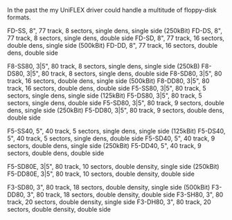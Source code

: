 In the past the my UniFLEX driver could handle a multitude of floppy-disk formats.

FD-SS,  8", 77 track, 8 sectors,  single dens, single side (250kBit)
FD-DS,  8", 77 track, 8 sectors,  single dens, double side
FD-SD,  8", 77 track, 16 sectors, double dens, single side (500kBit)
FD-DD,  8", 77 track, 16 sectors, double dens, double side

F8-SS80,  3|5", 80 track, 8 sectors,  single dens,  single side (250kB)
F8-DS80,  3|5", 80 track, 8 sectors,  single dens,  double side 
F8-SD80,  3|5", 80 track, 16 sectors, double dens,  single side (500kBit)
F8-DD80,  3|5", 80 track, 16 sectors, double dens,  double side
F5-SS80,  3|5", 80 track, 5 sectors,  single dens,  single side (125kBit)
F5-DS80,  3|5", 80 track, 5 sectors,  single dens,  double side 
F5-SD80,  3|5", 80 track, 9 sectors,  double dens,  single side (250kBit)
F5-DD80,  3|5", 80 track, 9 sectors,  double dens,  double side

F5-SS40,  5", 40 track, 5 sectors,  single dens,  single side (125kBit)
F5-DS40,  5", 40 track, 5 sectors,  single dens,  double side
F5-SD40,  5", 40 track, 9 sectors,  double dens,  single side (250kBit)
F5-DD40,  5", 40 track, 9 sectors,  double dens,  double side

F5-SD80E, 3|5", 80 track, 10 sectors, double density, single side (250kBit)
F5-DD80E, 3|5", 80 track, 10 sectors, double density, double side

F3-SD80,  3", 80 track, 18 sectors, double density, single side (500kBit)
F3-DD80,  3", 80 track, 18 sectors, double density, double side
F3-SH80,  3", 80 track, 20 sectors, double density, single side
F3-DH80,  3", 80 track, 20 sectors, double density, double side
